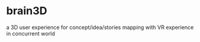 # brain3D
a 3D user experience for concept/idea/stories mapping with VR experience in concurrent world
